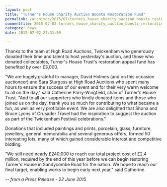 ```yaml
---
layout: post
title: "Turner's House Charity Auction Boosts Restoration Fund"
permalink: /archives/2015/07/turners_house_charity_auction_boosts_restoration_f.html
commentfile: 2015-07-02-turners_house_charity_auction_boosts_restoration_f
category: news
date: 2015-07-02 22:31:09

---
```


Thanks to the team at High Road Auctions, Twickenham who generously donated their time and talent to host yesterday's auction, and those who donated collectables, Turner's House Trust's restoration appeal fund has benefited by over £3,000.

"We are hugely grateful to manager, David Holmes (and on this occasion auctioneer) and Sara Sturgess at High Road Auctions who spent many hours to ensure the success of our event and for their very warm welcome to all on the day," said Catherine Parry-Wingfield, chair of Turner's House Trust. "And to all our supporters who kindly donated items and those who joined us on the day, thank you so much for contributing to what became a fun, as well as very profitable event. We are also delighted that Shona and Bruce Lyons of Crusader Travel had the inspiration to suggest the auction as part of the Twickenham Festival celebrations."

Donations that included paintings and prints, porcelain, glass, furniture, jewellery, general memorabilia and several generous offers, formed 50 interesting lots, many of which gained considerable interest and competitive bidding.

"We still need nearly £240,000 to reach our total project cost of £2.4 million, required by the end of this year before we can begin restoring Turner's House in Sandycombe Road for the nation. We hope to reach our final target, enabling works to begin early next year," said Catherine.

<cite>-- from a Press Release - 22 June 2015</cite>
